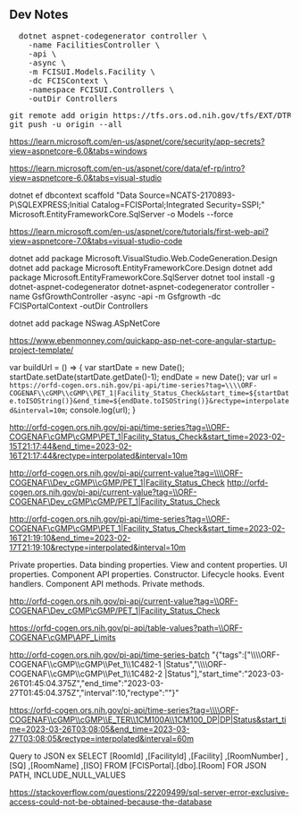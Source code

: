 ## Dev Notes
<pre>
  dotnet aspnet-codegenerator controller \
    -name FacilitiesController \
    -api \
    -async \
    -m FCISUI.Models.Facility \
    -dc FCISContext \
    -namespace FCISUI.Controllers \
    -outDir Controllers
</pre>

<pre>
git remote add origin https://tfs.ors.od.nih.gov/tfs/EXT/DTR/_git/FCISClean
git push -u origin --all
</pre>

https://learn.microsoft.com/en-us/aspnet/core/security/app-secrets?view=aspnetcore-6.0&tabs=windows

https://learn.microsoft.com/en-us/aspnet/core/data/ef-rp/intro?view=aspnetcore-6.0&tabs=visual-studio

dotnet ef dbcontext scaffold "Data Source=NCATS-2170893-P\\SQLEXPRESS;Initial Catalog=FCISPortal;Integrated Security=SSPI;" Microsoft.EntityFrameworkCore.SqlServer -o Models --force 

https://learn.microsoft.com/en-us/aspnet/core/tutorials/first-web-api?view=aspnetcore-7.0&tabs=visual-studio-code


dotnet add package Microsoft.VisualStudio.Web.CodeGeneration.Design
dotnet add package Microsoft.EntityFrameworkCore.Design
dotnet add package Microsoft.EntityFrameworkCore.SqlServer
dotnet tool install -g dotnet-aspnet-codegenerator
dotnet-aspnet-codegenerator controller -name GsfGrowthController -async -api -m Gsfgrowth -dc FCISPortalContext -outDir Controllers


dotnet add package NSwag.ASpNetCore

https://www.ebenmonney.com/quickapp-asp-net-core-angular-startup-project-template/

var buildUrl =  () => { 
  var startDate = new Date(); 
  startDate.setDate(startDate.getDate()-1); 
  endDate = new Date(); 
  var url = `https://orfd-cogen.ors.nih.gov/pi-api/time-series?tag=\\\\ORF-COGENAF\\cGMP\\cGMP\\PET_1|Facility_Status_Check&start_time=${startDate.toISOString()}&end_time=${endDate.toISOString()}&rectype=interpolated&interval=10m`; 
  console.log(url); 
}


http://orfd-cogen.ors.nih.gov/pi-api/time-series?tag=\\ORF-COGENAF\cGMP\cGMP\PET_1|Facility_Status_Check&start_time=2023-02-15T21:17:44&end_time=2023-02-16T21:17:44&rectype=interpolated&interval=10m


http://orfd-cogen.ors.nih.gov/pi-api/current-value?tag=\\\\ORF-COGENAF\\Dev_cGMP\\cGMP/PET_1|Facility_Status_Check
http://orfd-cogen.ors.nih.gov/pi-api/current-value?tag=\\ORF-COGENAF\Dev_cGMP\cGMP/PET_1|Facility_Status_Check

http://orfd-cogen.ors.nih.gov/pi-api/time-series?tag=\\ORF-COGENAF\cGMP\cGMP\PET_1|Facility_Status_Check&start_time=2023-02-16T21:19:10&end_time=2023-02-17T21:19:10&rectype=interpolated&interval=10m

Private properties.
Data binding properties.
View and content properties.
UI properties.
Component API properties.
Constructor.
Lifecycle hooks.
Event handlers.
Component API methods.
Private methods.

http://orfd-cogen.ors.nih.gov/pi-api/current-value?tag=\\ORF-COGENAF\Dev_cGMP\cGMP/PET_1|Facility_Status_Check

 https://orfd-cogen.ors.nih.gov/pi-api/table-values?path=\\ORF-COGENAF\cGMP\APF_Limits

 http://orfd-cogen.ors.nih.gov/pi-api/time-series-batch
 "{\"tags\":[\"\\\\\\\\ORF-COGENAF\\\\cGMP\\\\cGMP\\\\Pet_1\\\\1C482-1 |Status\",\"\\\\\\\\ORF-COGENAF\\\\cGMP\\\\cGMP\\\\Pet_1\\\\1C482-2 |Status\"],\"start_time\":\"2023-03-26T01:45:04.375Z\",\"end_time\":\"2023-03-27T01:45:04.375Z\",\"interval\":10,\"rectype\":\"\"}"

 https://orfd-cogen.ors.nih.gov/pi-api/time-series?tag=\\\\ORF-COGENAF\\cGMP\\cGMP\\E_TER\\1CM100A\\1CM100_DP|DP|Status&start_time=2023-03-26T03:08:05&end_time=2023-03-27T03:08:05&rectype=interpolated&interval=60m

Query to JSON ex
SELECT [RoomId]
      ,[FacilityId]
      ,[Facility]
      ,[RoomNumber]
      ,[SQ]
      ,[RoomName]
      ,[ISO]
  FROM [FCISPortal].[dbo].[Room]
      FOR JSON PATH, 
        INCLUDE_NULL_VALUES

https://stackoverflow.com/questions/22209499/sql-server-error-exclusive-access-could-not-be-obtained-because-the-database